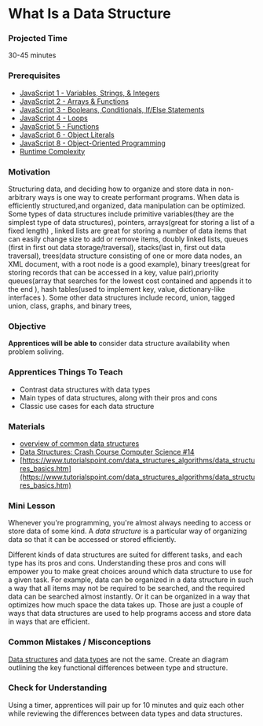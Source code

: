 # What Is a Data Structure

### Projected Time
30-45 minutes

### Prerequisites
- [JavaScript 1 - Variables, Strings, & Integers](https://github.com/Techtonica/curriculum/blob/master/javascript-1/lesson-plan.md)
- [JavaScript 2 - Arrays & Functions](https://github.com/Techtonica/curriculum/blob/master/javascript-2/lesson-plan.md)
- [JavaScript 3 - Booleans, Conditionals, If/Else Statements](https://github.com/Techtonica/curriculum/blob/master/javascript-3/lesson-plan.md)
- [JavaScript 4 - Loops](https://github.com/Techtonica/curriculum/blob/master/javascript-4/lesson-plan.md)
- [JavaScript 5 - Functions](https://github.com/Techtonica/curriculum/blob/master/javascript-5/lesson-plan.md)
- [JavaScript 6 - Object Literals](https://github.com/Techtonica/curriculum/blob/master/javascript-6/object-literals.md)
- [JavaScript 8 - Object-Oriented Programming](https://github.com/Techtonica/curriculum/blob/master/javascript-8/javascript-8.md)
- [Runtime Complexity](https://github.com/Techtonica/curriculum/tree/master/runtime-complexity)


### Motivation
Structuring data, and deciding how to organize and store data in non-arbitrary ways is one way to create performant programs. When data is efficiently structured,and organized, data manipulation can be optimized. Some types of data structures include primitive variables(they are the simplest type of data structures), pointers, arrays(great for storing a list of a fixed length) , linked lists are great for storing a number of data items that can easily change size to add or remove items, doubly linked lists, queues (first in first out data storage/traversal), stacks(last in, first out data traversal), trees(data structure consisting of one or more data nodes, an XML document, with a root node is a good example), binary trees(great for storing records that can be accessed in a key, value pair),priority queues(array that searches for the lowest cost contained and appends it to the end ), hash tables(used to implement key, value, dictionary-like interfaces ). Some other data structures include record, union, tagged union, class, graphs, and binary trees,

### Objective
**Apprentices will be able to** consider data structure availability when problem soliving.

### Apprentices Things To Teach
- Contrast data structures with data types
- Main types of data structures, along with their pros and cons
- Classic use cases for each data structure

### Materials

- [overview of common data structures](https://www.topcoder.com/community/data-science/data-science-tutorials/data-structures/)
- [Data Structures: Crash Course Computer Science #14 ](https://youtu.be/DuDz6B4cqVc)
- [https://www.tutorialspoint.com/data_structures_algorithms/data_structures_basics.htm](https://www.tutorialspoint.com/data_structures_algorithms/data_structures_basics.htm)

### Mini Lesson

Whenever you're programming, you're almost always needing to access or store data of some kind. A *data structure* is a particular way of organizing data so that it can be accessed or stored efficiently.

Different kinds of data structures are suited for different tasks, and each type has its pros and cons. Understanding these pros and cons will empower you to make great choices around which data structure to use for a given task. For example, data can be organized in a data structure in such a way that all items may not be required to be searched, and the required data can be searched almost instantly. Or it can be organized in a way that optimizes how much space the data takes up. Those are just a couple of ways that data structures are used to help programs access and store data in ways that are efficient.

### Common Mistakes / Misconceptions

[Data structures](https://en.wikipedia.org/wiki/Data_structure) and [data types](https://en.wikipedia.org/wiki/Data_type) are not the same. Create an diagram outlining the key functional differences between type and structure.

### Check for Understanding

Using a timer, apprentices will pair up for 10 minutes and quiz each other while reviewing the differences between data types and data structures.
